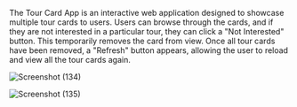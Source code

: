 The Tour Card App is an interactive web application designed to showcase multiple tour cards to users. Users can browse through the cards, and if they are not interested in a particular tour, they can click a "Not Interested" button. This temporarily removes the card from view. Once all tour cards have been removed, a "Refresh" button appears, allowing the user to reload and view all the tour cards again.

![Screenshot (134)](https://github.com/user-attachments/assets/10fa6135-b8f4-4168-9416-f89370c93ab6)


![Screenshot (135)](https://github.com/user-attachments/assets/3c024a22-9ce3-42cb-a8b0-fe45d880bdd2)
